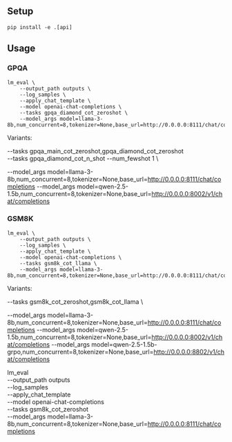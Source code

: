 ## Setup

```
pip install -e .[api]
```

## Usage


### GPQA

```
lm_eval \
    --output_path outputs \
    --log_samples \
    --apply_chat_template \
    --model openai-chat-completions \
    --tasks gpqa_diamond_cot_zeroshot \
    --model_args model=llama-3-8b,num_concurrent=8,tokenizer=None,base_url=http://0.0.0.0:8111/chat/completions
```

Variants:

--tasks gpqa_main_cot_zeroshot,gpqa_diamond_cot_zeroshot \
--tasks gpqa_diamond_cot_n_shot --num_fewshot 1 \

--model_args model=llama-3-8b,num_concurrent=8,tokenizer=None,base_url=http://0.0.0.0:8111/chat/completions
--model_args model=qwen-2.5-1.5b,num_concurrent=8,tokenizer=None,base_url=http://0.0.0.0:8002/v1/chat/completions

### GSM8K

```
lm_eval \
    --output_path outputs \
    --log_samples \
    --apply_chat_template \
    --model openai-chat-completions \
    --tasks gsm8k_cot_llama \
    --model_args model=llama-3-8b,num_concurrent=8,tokenizer=None,base_url=http://0.0.0.0:8111/chat/completions
```

Variants:

--tasks gsm8k_cot_zeroshot,gsm8k_cot_llama \

--model_args model=llama-3-8b,num_concurrent=8,tokenizer=None,base_url=http://0.0.0.0:8111/chat/completions
--model_args model=qwen-2.5-1.5b,num_concurrent=8,tokenizer=None,base_url=http://0.0.0.0:8002/v1/chat/completions
--model_args model=qwen-2.5-1.5b-grpo,num_concurrent=8,tokenizer=None,base_url=http://0.0.0.0:8802/v1/chat/completions

lm_eval \
    --output_path outputs \
    --log_samples \
    --apply_chat_template \
    --model openai-chat-completions \
    --tasks gsm8k_cot_zeroshot \
    --model_args model=llama-3-8b,num_concurrent=8,tokenizer=None,base_url=http://0.0.0.0:8111/chat/completions
